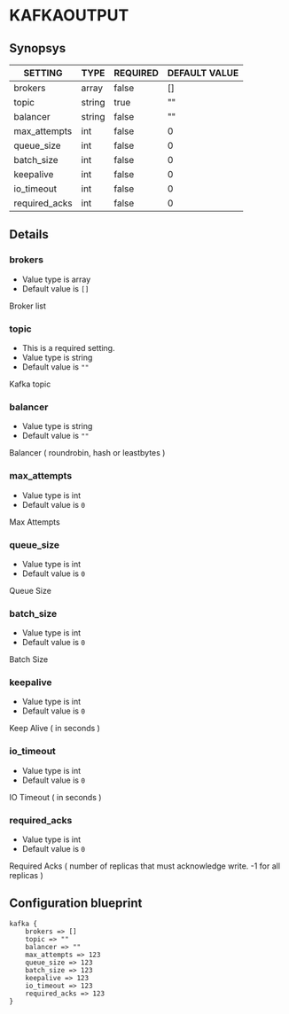 # KAFKAOUTPUT


## Synopsys


|    SETTING    |  TYPE  | REQUIRED | DEFAULT VALUE |
|---------------|--------|----------|---------------|
| brokers       | array  | false    | []            |
| topic         | string | true     | ""            |
| balancer      | string | false    | ""            |
| max_attempts  | int    | false    |             0 |
| queue_size    | int    | false    |             0 |
| batch_size    | int    | false    |             0 |
| keepalive     | int    | false    |             0 |
| io_timeout    | int    | false    |             0 |
| required_acks | int    | false    |             0 |


## Details

### brokers
* Value type is array
* Default value is `[]`

Broker list

### topic
* This is a required setting.
* Value type is string
* Default value is `""`

Kafka topic

### balancer
* Value type is string
* Default value is `""`

Balancer ( roundrobin, hash or leastbytes )

### max_attempts
* Value type is int
* Default value is `0`

Max Attempts

### queue_size
* Value type is int
* Default value is `0`

Queue Size

### batch_size
* Value type is int
* Default value is `0`

Batch Size

### keepalive
* Value type is int
* Default value is `0`

Keep Alive ( in seconds )

### io_timeout
* Value type is int
* Default value is `0`

IO Timeout ( in seconds )

### required_acks
* Value type is int
* Default value is `0`

Required Acks ( number of replicas that must acknowledge write. -1 for all replicas )



## Configuration blueprint

```
kafka {
	brokers => []
	topic => ""
	balancer => ""
	max_attempts => 123
	queue_size => 123
	batch_size => 123
	keepalive => 123
	io_timeout => 123
	required_acks => 123
}
```
